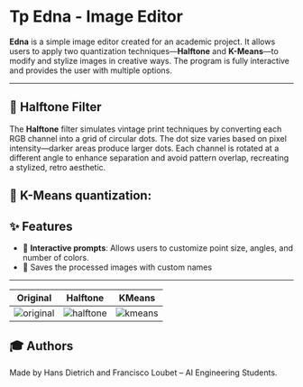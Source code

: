 # Tp Edna - Image Editor

**Edna** is a simple image editor created for an academic project. It allows users to apply two quantization techniques—**Halftone** and **K-Means**—to modify and stylize images in creative ways. The program is fully interactive and provides the user with multiple options.

---

## 🎨 **Halftone Filter**

The **Halftone** filter simulates vintage print techniques by converting each RGB channel into a grid of circular dots. The dot size varies based on pixel intensity—darker areas produce larger dots. Each channel is rotated at a different angle to enhance separation and avoid pattern overlap, recreating a stylized, retro aesthetic.

## 🧠 **K-Means quantization**:


## ✨ Features
- 🧾 **Interactive prompts**: Allows users to customize point size, angles, and number of colors.
- 💾 Saves the processed images with custom names

---

**Original** | **Halftone** | **KMeans**
:--:|:--:|:--:
![original](https://udesa-pc.github.io/tps/tp2/img/soccer.bmp) | ![halftone](https://udesa-pc.github.io/tps/tp2/img/soccer_halftone.png) | ![kmeans](https://udesa-pc.github.io/tps/tp2/img/soccer_kmeans.png)





## 🎓 Authors

Made by Hans Dietrich and Francisco Loubet – AI Engineering Students.
